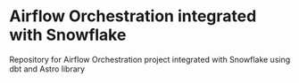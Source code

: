 # Airflow Orchestration integrated with Snowflake
Repository for Airflow Orchestration project integrated with Snowflake using dbt and Astro library
